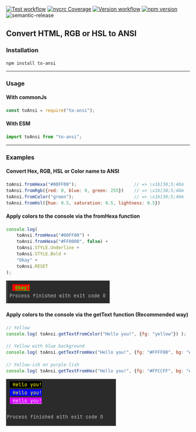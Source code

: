 
[![Test workflow](https://github.com/thimpat/to-ansi/actions/workflows/test.yml/badge.svg)](https://github.com/thimpat/to-ansi/blob/main/README.md)
[![nycrc Coverage](https://img.shields.io/nycrc/thimpat/to-ansi?preferredThreshold=lines)](https://github.com/thimpat/to-ansi/blob/main/README.md)
[![Version workflow](https://github.com/thimpat/to-ansi/actions/workflows/versioning.yml/badge.svg)](https://github.com/thimpat/to-ansi/blob/main/README.md)
[![npm version](https://badge.fury.io/js/to-ansi.svg)](https://www.npmjs.com/package/to-ansi)
<img alt="semantic-release" src="https://img.shields.io/badge/semantic--release-19.0.2-e10079?logo=semantic-release">



## Convert HTML, RGB or HSL to ANSI

### Installation

```shell
npm install to-ansi
```


---

### Usage

#### With commonJs

```javascript
const toAnsi = require("to-ansi");
```

#### With ESM

```javascript
import toAnsi from "to-ansi";
```

---

### Examples

#### Convert Hex, RGB, HSL or Color name to ANSI
```javascript
toAnsi.fromHexa("#00FF00");                      // => \x1b[38;5;46m 
toAnsi.fromRgb({red: 0, blue: 0, green: 255})    // => \x1b[38;5;46m 
toAnsi.fromColor("green");                       // => \x1b[38;5;46m
toAnsi.fromHsl({hue: 0.5, saturation: 0.5, lightness: 0.5})
```

#### Apply colors to the console via the **fromHexa** function
```javascript
console.log(
    toAnsi.fromHexa("#00FF00") +
    toAnsi.fromHexa("#FF0000", false) +
    toAnsi.STYLE.Underline +
    toAnsi.STYLE.Bold +
    "Okay" +
    toAnsi.RESET
);

```

![](https://github.com/thimpat/to-ansi/blob/main/docs/images/example-1.png)


#### Apply colors to the console via the **getText** function (Recommended way)

```javascript
// Yellow
console.log( toAnsi.getTextFromColor("Hello you!", {fg: "yellow"}) );

// Yellow with blue background
console.log( toAnsi.getTextFromHex("Hello you!", {fg: "#FFFF00", bg: "#0000FF"}) );

// Yellow-ish on purple-lish
console.log( toAnsi.getTextFromHex("Hello you!", {fg: "#FFCCFF", bg: "#DD00FF", isUnderline: true}) );
```

![img.png](https://github.com/thimpat/to-ansi/blob/main/docs/images/example-2.png)


